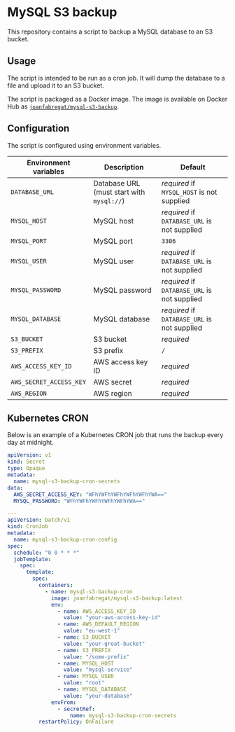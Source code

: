 # MySQL S3 backup

This repository contains a script to backup a MySQL database to an S3 bucket.

## Usage

The script is intended to be run as a cron job. It will dump the database to a file and upload it to an S3 bucket.

The script is packaged as a Docker image. The image is available on Docker Hub as [
`joanfabregat/mysql-s3-backup`](https://hub.docker.com/repository/docker/joanfabregat/mysql-s3-backup/).

## Configuration

The script is configured using environment variables.

| Environment variables   | Description                               | Default                                      |
|-------------------------|-------------------------------------------|----------------------------------------------|
| `DATABASE_URL`          | Database URL (must start with `mysql://`) | *required* if `MYSQL_HOST` is not supplied   |
| `MYSQL_HOST`            | MySQL host                                | *required* if `DATABASE_URL` is not supplied |
| `MYSQL_PORT`            | MySQL port                                | `3306`                                       |
| `MYSQL_USER`            | MySQL user                                | *required* if `DATABASE_URL` is not supplied |
| `MYSQL_PASSWORD`        | MySQL password                            | *required* if `DATABASE_URL` is not supplied |
| `MYSQL_DATABASE`        | MySQL database                            | *required* if `DATABASE_URL` is not supplied |
| `S3_BUCKET`             | S3 bucket                                 | *required*                                   |
| `S3_PREFIX`             | S3 prefix                                 | `/`                                          |
| `AWS_ACCESS_KEY_ID`     | AWS access key ID                         | *required*                                   |
| `AWS_SECRET_ACCESS_KEY` | AWS secret                                | *required*                                   |
| `AWS_REGION`            | AWS region                                | *required*                                   |

## Kubernetes CRON

Below is an example of a Kubernetes CRON job that runs the backup every day at midnight.

```yaml
apiVersion: v1
kind: Secret
type: Opaque
metadata:
  name: mysql-s3-backup-cron-secrets
data:
  AWS_SECRET_ACCESS_KEY: "WFhYWFhYWFhYWFhYWFhYWA=="
  MYSQL_PASSWORD: "WFhYWFhYWFhYWFhYWFhYWA=="

---
apiVersion: batch/v1
kind: CronJob
metadata:
  name: mysql-s3-backup-cron-config
spec:
  schedule: "0 0 * * *"
  jobTemplate:
    spec:
      template:
        spec:
          containers:
            - name: mysql-s3-backup-cron
              image: joanfabregat/mysql-s3-backup:latest
              env:
                - name: AWS_ACCESS_KEY_ID
                  value: "your-aws-access-key-id"
                - name: AWS_DEFAULT_REGION
                  value: "eu-west-1"
                - name: S3_BUCKET
                  value: "your-great-bucket"
                - name: S3_PREFIX
                  value: "/some-prefix"
                - name: MYSQL_HOST
                  value: "mysql-service"
                - name: MYSQL_USER
                  value: "root"
                - name: MYSQL_DATABASE
                  value: "your-database"
              envFrom:
                - secretRef:
                    name: mysql-s3-backup-cron-secrets
          restartPolicy: OnFailure

```